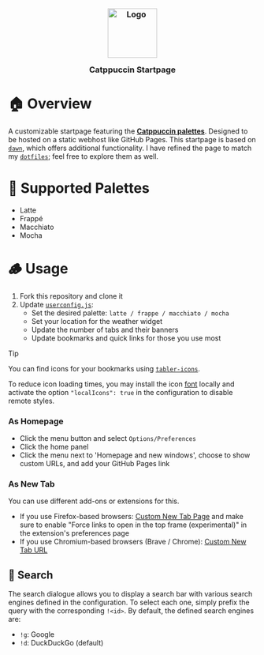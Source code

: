 <h3 align="center">
  <img src="https://raw.githubusercontent.com/catppuccin/catppuccin/main/assets/logos/exports/1544x1544_circle.png" width="100" alt="Logo"/><br/>
  <img src="https://raw.githubusercontent.com/catppuccin/catppuccin/main/assets/misc/transparent.png" height="30" width="0px"/>
  Catppuccin Startpage
  <img src="https://raw.githubusercontent.com/catppuccin/catppuccin/main/assets/misc/transparent.png" height="30" width="0px"/>
</h3>

# 🏠 Overview

A customizable startpage featuring the [**Catppuccin palettes**](https://catppuccin.com/palette). Designed to be hosted on a static webhost like GitHub Pages. This startpage is based on [`dawn`](https://github.com/b-coimbra/dawn), which offers additional functionality. I have refined the page to match my [`dotfiles`](https://github.com/joegeary/dotfiles); feel free to explore them as well.

# 🎨 Supported Palettes

- Latte
- Frappé
- Macchiato
- Mocha

# 🪵 Usage

1. Fork this repository and clone it
2. Update [`userconfig.js`](userconfig.js):
   - Set the desired palette: `latte / frappe / macchiato / mocha`
   - Set your location for the weather widget
   - Update the number of tabs and their banners
   - Update bookmarks and quick links for those you use most

> [!TIP]
> You can find icons for your bookmarks using [`tabler-icons`](https://tabler.io/icons).
>
> To reduce icon loading times, you may install the icon [font](src/fonts) locally and activate the option `"localIcons": true` in the configuration to disable remote styles.

### As Homepage

- Click the menu button and select `Options/Preferences`
- Click the home panel
- Click the menu next to 'Homepage and new windows', choose to show custom URLs, and add your GitHub Pages link

### As New Tab

You can use different add-ons or extensions for this.

- If you use Firefox-based browsers: [Custom New Tab Page](https://addons.mozilla.org/en-US/firefox/addon/custom-new-tab-page/?src=search) and make sure to enable "Force links to open in the top frame (experimental)" in the extension's preferences page
- If you use Chromium-based browsers (Brave / Chrome): [Custom New Tab URL](https://chrome.google.com/webstore/detail/custom-new-tab-url/mmjbdbjnoablegbkcklggeknkfcjkjia)

## 🔎 Search

The search dialogue allows you to display a search bar with various search engines defined in the configuration. To select each one, simply prefix the query with the corresponding `!<id>`. By default, the defined search engines are:

- `!g`: Google
- `!d`: DuckDuckGo (default)
